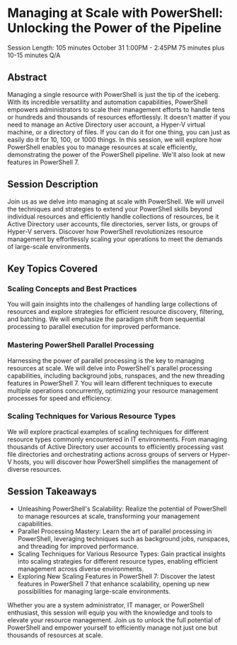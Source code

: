 # Managing at Scale with PowerShell: Unlocking the Power of the Pipeline

Session Length: 105 minutes
October 31 1:00PM - 2:45PM
75 minutes plus 10-15 minutes Q/A

## Abstract

Managing a single resource with PowerShell is just the tip of the iceberg. With its incredible versatility and automation capabilities, PowerShell empowers administrators to scale their management efforts to handle tens or hundreds and thousands of resources effortlessly. It doesn't matter if you need to manage an Active Directory user account, a Hyper-V virtual machine, or a directory of files. If you can do it for one thing, you can just as easily do it for 10, 100, or 1000 things. In this session, we will explore how PowerShell enables you to manage resources at scale efficiently, demonstrating the power of the PowerShell pipeline. We'll also look at new features in PowerShell 7.

## Session Description

Join us as we delve into managing at scale with PowerShell. We will unveil the techniques and strategies to extend your PowerShell skills beyond individual resources and efficiently handle collections of resources, be it Active Directory user accounts, file directories, server lists, or groups of Hyper-V servers. Discover how PowerShell revolutionizes resource management by effortlessly scaling your operations to meet the demands of large-scale environments.

## Key Topics Covered

### Scaling Concepts and Best Practices

You will gain insights into the challenges of handling large collections of resources and explore strategies for efficient resource discovery, filtering, and batching. We will emphasize the paradigm shift from sequential processing to parallel execution for improved performance.

### Mastering PowerShell Parallel Processing

Harnessing the power of parallel processing is the key to managing resources at scale. We will delve into PowerShell's parallel processing capabilities, including background jobs, runspaces, and the new threading features in PowerShell 7. You will learn different techniques to execute multiple operations concurrently, optimizing your resource management processes for speed and efficiency.

### Scaling Techniques for Various Resource Types

We will explore practical examples of scaling techniques for different resource types commonly encountered in IT environments. From managing thousands of Active Directory user accounts to efficiently processing vast file directories and orchestrating actions across groups of servers or Hyper-V hosts, you will discover how PowerShell simplifies the management of diverse resources.

## Session Takeaways

- Unleashing PowerShell's Scalability: Realize the potential of PowerShell to manage resources at scale, transforming your management capabilities.
- Parallel Processing Mastery: Learn the art of parallel processing in PowerShell, leveraging techniques such as background jobs, runspaces, and threading for improved performance.
- Scaling Techniques for Various Resource Types: Gain practical insights into scaling strategies for different resource types, enabling efficient management across diverse environments.
- Exploring New Scaling Features in PowerShell 7: Discover the latest features in PowerShell 7 that enhance scalability, opening up new possibilities for managing large-scale environments.

Whether you are a system administrator, IT manager, or PowerShell enthusiast, this session will equip you with the knowledge and tools to elevate your resource management. Join us to unlock the full potential of PowerShell and empower yourself to efficiently manage not just one but thousands of resources at scale.
